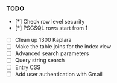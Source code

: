 ### TODO

- [*] Check row level security
- [*] PSGSQL rows start from 1
- [ ] Clean up 1300 Kaplara
- [ ] Make the table joins for the index view
- [ ] Advanced search parameters
- [ ] Query string search
- [ ] Entry CSS
- [ ] Add user authentication with Gmail
